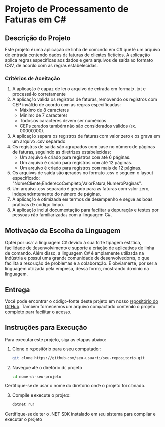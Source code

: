 # Projeto de Processamento de Faturas em C#

## Descrição do Projeto

Este projeto é uma aplicação de linha de comando em C# que lê um arquivo de entrada contendo dados de faturas de clientes fictícios. A aplicação aplica regras específicas aos dados e gera arquivos de saída no formato CSV, de acordo com as regras estabelecidas.

### Critérios de Aceitação

1. A aplicação é capaz de ler o arquivo de entrada em formato .txt e processá-lo corretamente.
2. A aplicação valida os registros de faturas, removendo os registros com CEP inválido de acordo com as regras especificadas:
   - Máximo de 8 caracteres
   - Mínimo de 7 caracteres
   - Todos os caracteres devem ser numéricos
   - CEPs zerados também não são considerados válidos (ex. 00000000).
3. A aplicação separa os registros de faturas com valor zero e os grava em um arquivo .csv separado.
4. Os registros de saída são agrupados com base no número de páginas de faturas, seguindo as diretrizes estabelecidas:
   - Um arquivo é criado para registros com até 6 páginas.
   - Um arquivo é criado para registros com até 12 páginas.
   - Um arquivo é criado para registros com mais de 12 páginas.
5. Os arquivos de saída são gerados no formato .csv e seguem o layout especificado: "NomeCliente;EnderecoCompleto;ValorFatura;NumeroPaginas".
6. Um arquivo .csv separado é gerado para as faturas com valor zero, independentemente do número de páginas.
7. A aplicação é otimizada em termos de desempenho e segue as boas práticas de código limpo.
8. A aplicação inclui documentação para facilitar a depuração e testes por pessoas não familiarizadas com a linguagem C#.

## Motivação da Escolha da Linguagem

Optei por usar a linguagem C# devido à sua forte tipagem estática, facilidade de desenvolvimento e suporte à criação de aplicativos de linha de comando. Além disso, a linguagem C# é amplamente utilizada na indústria e possui uma grande comunidade de desenvolvedores, o que facilita a resolução de problemas e a colaboração. E obviamente, por ser a linguagem utilizada pela empresa, dessa forma, mostrando dominio na linguagem.

## Entrega

Você pode encontrar o código-fonte deste projeto em nosso [repositório do GitHub](https://github.com/matheuscarvalhodev/Teste-Hiperstream). Também fornecemos um arquivo compactado contendo o projeto completo para facilitar o acesso.

## Instruções para Execução

Para executar este projeto, siga as etapas abaixo:

1. Clone o repositório para o seu computador:

   ```bash
   git clone https://github.com/seu-usuario/seu-repositorio.git

2. Navegue até o diretório do projeto
    ```bash
    cd nome-do-seu-projeto

Certifique-se de usar o nome do diretório onde o projeto foi clonado.

3. Compile e execute o projeto:
    ```bash
    dotnet run

Certifique-se de ter o .NET SDK instalado em seu sistema para compilar e executar o projeto

